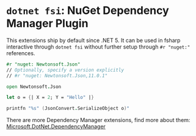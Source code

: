 # `dotnet fsi`: NuGet Dependency Manager Plugin

This extensions ship by default since .NET 5. It can be used in fsharp interactive through `dotnet fsi` without further setup through `#r "nuget:"` references.

```fsharp
#r "nuget: Newtonsoft.Json"
// Optionally, specify a version explicitly
// #r "nuget: Newtonsoft.Json,11.0.1"

open Newtonsoft.Json

let o = {| X = 2; Y = "Hello" |}

printfn "%s" (JsonConvert.SerializeObject o)"
```

There are more Dependency Manager extensions, find more about them: [Microsoft.DotNet.DependencyManager](https://github.com/dotnet/fsharp/tree/main/src/fsharp/Microsoft.DotNet.DependencyManager)

